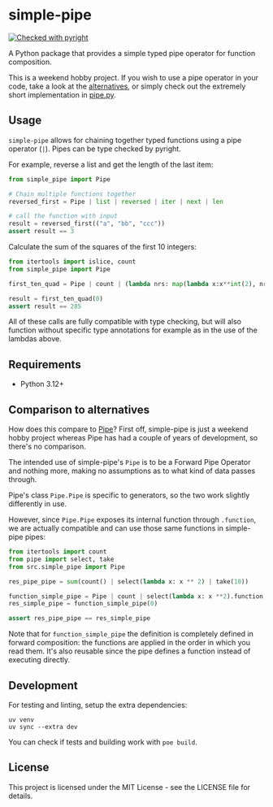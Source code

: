 # simple-pipe
[![Checked with pyright](https://microsoft.github.io/pyright/img/pyright_badge.svg)](https://microsoft.github.io/pyright/)

A Python package that provides a simple typed pipe operator for function composition.

This is a weekend hobby project. If you wish to use a pipe operator in your code, take a look at the [alternatives](#comparison_to_alternatives), or simply check out the extremely short implementation in [pipe.py](src/simple_pipe/pipe.py).

## Usage

`simple-pipe` allows for chaining together typed functions using a pipe operator (`|`). Pipes can be type checked by pyright.

For example, reverse a list and get the length of the last item:
```python
from simple_pipe import Pipe

# Chain multiple functions together
reversed_first = Pipe | list | reversed | iter | next | len

# call the function with input
result = reversed_first(("a", "bb", "ccc"))
assert result == 3
```

Calculate the sum of the squares of the first 10 integers:
```python
from itertools import islice, count
from simple_pipe import Pipe

first_ten_quad = Pipe | count | (lambda nrs: map(lambda x:x**int(2), nrs)) | (lambda nrs: islice(nrs, 10)) | sum

result = first_ten_quad(0)
assert result == 285
```

All of these calls are fully compatible with type checking, but will also function without specific type annotations for example as in the use of the lambdas above.

## Requirements

- Python 3.12+

## Comparison to alternatives

How does this compare to [Pipe](https://github.com/JulienPalard/Pipe)? First off, simple-pipe is just a weekend hobby project whereas Pipe has had a couple of years of development, so there's no comparison. 

The intended use of simple-pipe's `Pipe` is to be a Forward Pipe Operator and nothing more, making no assumptions as to what kind of data passes through. 

Pipe's class `Pipe.Pipe` is specific to generators, so the two work slightly differently in use.

However, since `Pipe.Pipe` exposes its internal function through `.function`, we are actually compatible and can use those same functions in simple-pipe pipes:

```python
from itertools import count
from pipe import select, take
from src.simple_pipe import Pipe

res_pipe_pipe = sum(count() | select(lambda x: x ** 2) | take(10))

function_simple_pipe = Pipe | count | select(lambda x: x **2).function | take(10).function | sum
res_simple_pipe = function_simple_pipe(0)

assert res_pipe_pipe == res_simple_pipe
```

Note that for  `function_simple_pipe` the definition is completely defined in forward composition: the functions are applied in the order in which you read them. It's also reusable since the pipe defines a function instead of executing directly. 

## Development

For testing and linting, setup the extra dependencies:
```
uv venv
uv sync --extra dev
```

You can check if tests and building work with `poe build`.

## License

This project is licensed under the MIT License - see the LICENSE file for details.

